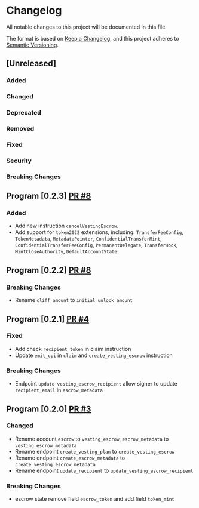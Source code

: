 # Changelog

All notable changes to this project will be documented in this file.

The format is based on [Keep a Changelog](https://keepachangelog.com/en/1.0.0/),
and this project adheres to [Semantic Versioning](https://semver.org/spec/v2.0.0.html).

## [Unreleased]

### Added

### Changed

### Deprecated

### Removed

### Fixed

### Security

### Breaking Changes

## Program [0.2.3] [PR #8](https://github.com/jup-ag/jup-lock/pull/5)

### Added

- Add new instruction `cancelVestingEscrow`.
- Add support for `token2022` extensions, including: `TransferFeeConfig`, `TokenMetadata`, `MetadataPointer`, `ConfidentialTransferMint`, `ConfidentialTransferFeeConfig`, `PermanentDelegate`, `TransferHook`, `MintCloseAuthority`, `DefaultAccountState`.

## Program [0.2.2] [PR #8](https://github.com/jup-ag/jup-lock/pull/8)

### Breaking Changes

- Rename `cliff_amount` to `initial_unlock_amount`

## Program [0.2.1] [PR #4](https://github.com/jup-ag/jup-lock/pull/4)

### Fixed

- Add check `recipient_token` in claim instruction
- Update `emit_cpi` in `claim` and `create_vesting_escrow` instruction

### Breaking Changes

- Endpoint `update vesting_escrow_recipient` allow signer to update `recipient_email` in `escrow_metadata`

## Program [0.2.0] [PR #3](https://github.com/jup-ag/jup-lock/pull/3)

### Changed

- Rename account `escrow` to `vesting_escrow`, `escrow_metadata` to `vesting_escrow_metadata`
- Rename endpoint `create_vesting_plan` to `create_vesting_escrow`
- Rename endpoint `create_escrow_metadata` to `create_vesting_escrow_metadata`
- Rename endpoint `update_recipient` to `update_vesting_escrow_recipient`

### Breaking Changes

- escrow state remove field `escrow_token` and add field `token_mint`
